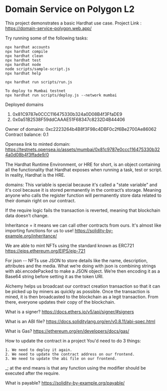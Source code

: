 # Domain Service on Polygon L2

This project demonstrates a basic Hardhat use case. 
Project Link : https://domain-service-polygon.web.app/

Try running some of the following tasks:

```shell
npx hardhat accounts
npx hardhat compile
npx hardhat clean
npx hardhat test
npx hardhat node
node scripts/sample-script.js
npx hardhat help
```
```shell
npx hardhat run scripts/run.js
```

```shell
To deploy to Mumbai testnet
npx hardhat run scripts/deploy.js --network mumbai
```

Deployed domains
1. 0x81C9787e0CCC116475330b324a0D08B4f3FfaDE9
2. 0x0a51B2538F59ddCAAAE51F68347c8232D4B44406

Owner of domains: 0xc2223264b4B8f3F98c4DBF0c2f6Be2700Ae86062
Contract balance: 0.1

Opensea link to minted domain: https://testnets.opensea.io/assets/mumbai/0x81c9787e0ccc116475330b324a0d08b4f3ffade9/0

The Hardhat Runtime Environment, or HRE for short, is an object containing all the functionality that Hardhat exposes when running a task, test or script. In reality, Hardhat is the HRE.

domains: This variable is special because it's called a "state variable" and it's cool because it is stored permanently in the contract’s storage. Meaning anyone who calls the register function will permanently store data related to their domain right on our contract.

If the require logic fails the transaction is reverted, meaning that blockchain data doesn’t change.

Inheritance = it means we can call other contracts from ours. It's almost like importing functions for us to use!
https://solidity-by-example.org/inheritance/

We are able to mint NFTs using the standard known as ERC721 
https://eips.ethereum.org/EIPS/eip-721

For json -- NFTs use JSON to store details like the name, description, attributes and the media. What we’re doing with json is combining strings with abi.encodePacked to make a JSON object. We’re then encoding it as a Base64 string before setting it as the token URI.

Alchemy helps us broadcast our contract creation transaction so that it can be picked up by miners as quickly as possible. Once the transaction is mined, it is then broadcasted to the blockchain as a legit transaction. From there, everyone updates their copy of the blockchain.

What is a signer?
https://docs.ethers.io/v5/api/signer/#signers

What is an ABI file?
https://docs.soliditylang.org/en/v0.8.11/abi-spec.html

What is Gas?
https://ethereum.org/en/developers/docs/gas/

How to update the contract in a project
You'd need to do 3 things:

```shell
1. We need to deploy it again.
2. We need to update the contract address on our frontend.
3. We need to update the abi file on our frontend.
```

_; at the end means is that any function using the modifier should be executed after the require.

What is payable? https://solidity-by-example.org/payable/